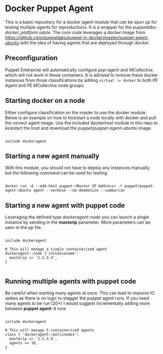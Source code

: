 # Docker Puppet Agent

This is a basic repository for a docker agent module that can be spun up for testing multiple agents for reproductions. It is a wrapper for the *puppetlabs-docker_platform* odule. The core code leverages a docker image from https://github.com/puppetlabs/puppet-in-docker/master/puppet-agent-ubuntu with the idea of having agents that are deployed through docker.


## Preconfiguration

Puppet Enterprise will automatically configure *pxp-agent* and *MCollective*, which will not work in these containers. It is advised to remove these docker instances from those classifications by adding `virtual != docker` to both *PE Agent* and *PE MCollective* node groups. 

## Starting docker on a node

Either configure classification on the master to use the docker module. Below is an example on how to kickstart a node locally with docker and pull the correct agent image. Use the included dockerhost module in this repo to kickstart the host and download the *puppet/puppet-agent-ubuntu* image. 

```

include dockeragent

```


## Starting a new agent manually

With this module, you should not have to deploy any instances manually, but the following command can be used for testing. 

```

docker run -d --add-host puppet:<Master IP Address> -t puppet/puppet-agent-ubuntu agent --verbose --no-daemonize --summarize

```

## Starting a new agent with puppet code

Leveraging the defined type *dockeragent::node* you can launch a single instance by sending in the **masterip** parameter. More parameters can be seen in the pp file. 

```

include dockeragent

# This will manage a single containerized agent
dockeragent::node {'instancename':
  masterip => '1.2.3.4',
}


```

## Running multiple agents with puppet code

Be careful when starting many agents at once. This can lead to massive IO spikes as there is no logic to stagger the puppet agent runs. If you need many agents to be run (20+) I would suggest incrementally adding more between **puppet agent -t** runs

```

include dockeragent

# This will manage 5 containerized agents
class { 'dockeragent::multinodes':
  masterip => '1.2.3.4',
  agents => 10,
}

```

